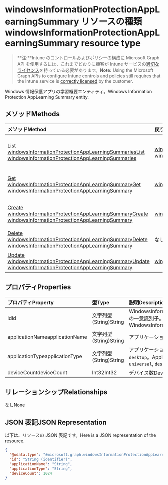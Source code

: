 # <a name="windowsinformationprotectionapplearningsummary-resource-type"></a><span data-ttu-id="315df-101">windowsInformationProtectionAppLearningSummary リソースの種類</span><span class="sxs-lookup"><span data-stu-id="315df-101">windowsInformationProtectionAppLearningSummary resource type</span></span>

> <span data-ttu-id="315df-102">**注:**Intune のコントロールおよびポリシーの構成に Microsoft Graph API を使用するには、これまでどおりに顧客が Intune サービスの[適切なライセンス](https://go.microsoft.com/fwlink/?linkid=839381)を持っている必要があります。</span><span class="sxs-lookup"><span data-stu-id="315df-102">**Note:** Using the Microsoft Graph APIs to configure Intune controls and policies still requires that the Intune service is [correctly licensed](https://go.microsoft.com/fwlink/?linkid=839381) by the customer.</span></span>

<span data-ttu-id="315df-103">Windows 情報保護アプリの学習概要エンティティ。</span><span class="sxs-lookup"><span data-stu-id="315df-103">Windows Information Protection AppLearning Summary entity.</span></span>
## <a name="methods"></a><span data-ttu-id="315df-104">メソッド</span><span class="sxs-lookup"><span data-stu-id="315df-104">Methods</span></span>
|<span data-ttu-id="315df-105">メソッド</span><span class="sxs-lookup"><span data-stu-id="315df-105">Method</span></span>|<span data-ttu-id="315df-106">戻り値の型</span><span class="sxs-lookup"><span data-stu-id="315df-106">Return Type</span></span>|<span data-ttu-id="315df-107">説明</span><span class="sxs-lookup"><span data-stu-id="315df-107">Description</span></span>|
|:---|:---|:---|
|[<span data-ttu-id="315df-108">List windowsInformationProtectionAppLearningSummaries</span><span class="sxs-lookup"><span data-stu-id="315df-108">List windowsInformationProtectionAppLearningSummaries</span></span>](../api/intune_wip_windowsinformationprotectionapplearningsummary_list.md)|<span data-ttu-id="315df-109">[windowsInformationProtectionAppLearningSummary](../resources/intune_wip_windowsinformationprotectionapplearningsummary.md) コレクション</span><span class="sxs-lookup"><span data-stu-id="315df-109">[windowsInformationProtectionAppLearningSummary](../resources/intune_wip_windowsinformationprotectionapplearningsummary.md) collection</span></span>|<span data-ttu-id="315df-110">[windowsInformationProtectionAppLearningSummary](../resources/intune_wip_windowsinformationprotectionapplearningsummary.md) オブジェクトのプロパティとリレーションシップをリストします。</span><span class="sxs-lookup"><span data-stu-id="315df-110">List properties and relationships of the [windowsInformationProtectionAppLearningSummary](../resources/intune_wip_windowsinformationprotectionapplearningsummary.md) objects.</span></span>|
|[<span data-ttu-id="315df-111">Get windowsInformationProtectionAppLearningSummary</span><span class="sxs-lookup"><span data-stu-id="315df-111">Get windowsInformationProtectionAppLearningSummary</span></span>](../api/intune_wip_windowsinformationprotectionapplearningsummary_get.md)|[<span data-ttu-id="315df-112">windowsInformationProtectionAppLearningSummary</span><span class="sxs-lookup"><span data-stu-id="315df-112">windowsInformationProtectionAppLearningSummary</span></span>](../resources/intune_wip_windowsinformationprotectionapplearningsummary.md)|<span data-ttu-id="315df-113">[windowsInformationProtectionAppLearningSummary](../resources/intune_wip_windowsinformationprotectionapplearningsummary.md) オブジェクトのプロパティとリレーションシップを読み取ります。</span><span class="sxs-lookup"><span data-stu-id="315df-113">Read properties and relationships of [plannerTaskDetails](../resources/intune_wip_windowsinformationprotectionapplearningsummary.md) object.</span></span>|
|[<span data-ttu-id="315df-114">Create windowsInformationProtectionAppLearningSummary</span><span class="sxs-lookup"><span data-stu-id="315df-114">Create windowsInformationProtectionAppLearningSummary</span></span>](../api/intune_wip_windowsinformationprotectionapplearningsummary_create.md)|[<span data-ttu-id="315df-115">windowsInformationProtectionAppLearningSummary</span><span class="sxs-lookup"><span data-stu-id="315df-115">windowsInformationProtectionAppLearningSummary</span></span>](../resources/intune_wip_windowsinformationprotectionapplearningsummary.md)|<span data-ttu-id="315df-116">新しい [windowsInformationProtectionAppLearningSummary](../resources/intune_wip_windowsinformationprotectionapplearningsummary.md) オブジェクトを作成します。</span><span class="sxs-lookup"><span data-stu-id="315df-116">Create a new [plannerBucket](../resources/intune_wip_windowsinformationprotectionapplearningsummary.md) object.</span></span>|
|[<span data-ttu-id="315df-117">Delete windowsInformationProtectionAppLearningSummary</span><span class="sxs-lookup"><span data-stu-id="315df-117">Delete windowsInformationProtectionAppLearningSummary</span></span>](../api/intune_wip_windowsinformationprotectionapplearningsummary_delete.md)|<span data-ttu-id="315df-118">なし</span><span class="sxs-lookup"><span data-stu-id="315df-118">None</span></span>|<span data-ttu-id="315df-119">[windowsInformationProtectionAppLearningSummary](../resources/intune_wip_windowsinformationprotectionapplearningsummary.md) を削除します。</span><span class="sxs-lookup"><span data-stu-id="315df-119">Deletes a [windowsInformationProtectionAppLearningSummary](../resources/intune_wip_windowsinformationprotectionapplearningsummary.md).</span></span>|
|[<span data-ttu-id="315df-120">Update windowsInformationProtectionAppLearningSummary</span><span class="sxs-lookup"><span data-stu-id="315df-120">Update windowsInformationProtectionAppLearningSummary</span></span>](../api/intune_wip_windowsinformationprotectionapplearningsummary_update.md)|[<span data-ttu-id="315df-121">windowsInformationProtectionAppLearningSummary</span><span class="sxs-lookup"><span data-stu-id="315df-121">windowsInformationProtectionAppLearningSummary</span></span>](../resources/intune_wip_windowsinformationprotectionapplearningsummary.md)|<span data-ttu-id="315df-122">[windowsInformationProtectionAppLearningSummary](../resources/intune_wip_windowsinformationprotectionapplearningsummary.md) オブジェクトのプロパティを更新します。</span><span class="sxs-lookup"><span data-stu-id="315df-122">Update the properties of a [calendar](../resources/intune_wip_windowsinformationprotectionapplearningsummary.md) object.</span></span>|

## <a name="properties"></a><span data-ttu-id="315df-123">プロパティ</span><span class="sxs-lookup"><span data-stu-id="315df-123">Properties</span></span>
|<span data-ttu-id="315df-124">プロパティ</span><span class="sxs-lookup"><span data-stu-id="315df-124">Property</span></span>|<span data-ttu-id="315df-125">型</span><span class="sxs-lookup"><span data-stu-id="315df-125">Type</span></span>|<span data-ttu-id="315df-126">説明</span><span class="sxs-lookup"><span data-stu-id="315df-126">Description</span></span>|
|:---|:---|:---|
|<span data-ttu-id="315df-127">id</span><span class="sxs-lookup"><span data-stu-id="315df-127">id</span></span>|<span data-ttu-id="315df-128">文字列型 (String)</span><span class="sxs-lookup"><span data-stu-id="315df-128">String</span></span>|<span data-ttu-id="315df-129">WindowsInformationProtectionAppLearningSummary の一意識別子。</span><span class="sxs-lookup"><span data-stu-id="315df-129">Unique Identifier for the WindowsInformationProtectionAppLearningSummary.</span></span>|
|<span data-ttu-id="315df-130">applicationName</span><span class="sxs-lookup"><span data-stu-id="315df-130">applicationName</span></span>|<span data-ttu-id="315df-131">文字列型 (String)</span><span class="sxs-lookup"><span data-stu-id="315df-131">String</span></span>|<span data-ttu-id="315df-132">アプリケーション名</span><span class="sxs-lookup"><span data-stu-id="315df-132">Application Name</span></span>|
|<span data-ttu-id="315df-133">applicationType</span><span class="sxs-lookup"><span data-stu-id="315df-133">applicationType</span></span>|<span data-ttu-id="315df-134">文字列型 (String)</span><span class="sxs-lookup"><span data-stu-id="315df-134">String</span></span>|<span data-ttu-id="315df-135">アプリケーションの種類。可能な値: `universal`、`desktop`。</span><span class="sxs-lookup"><span data-stu-id="315df-135">Application Type Possible values are: `universal`, `desktop`.</span></span>|
|<span data-ttu-id="315df-136">deviceCount</span><span class="sxs-lookup"><span data-stu-id="315df-136">deviceCount</span></span>|<span data-ttu-id="315df-137">Int32</span><span class="sxs-lookup"><span data-stu-id="315df-137">Int32</span></span>|<span data-ttu-id="315df-138">デバイス数</span><span class="sxs-lookup"><span data-stu-id="315df-138">Device Count</span></span>|

## <a name="relationships"></a><span data-ttu-id="315df-139">リレーションシップ</span><span class="sxs-lookup"><span data-stu-id="315df-139">Relationships</span></span>
<span data-ttu-id="315df-140">なし</span><span class="sxs-lookup"><span data-stu-id="315df-140">None</span></span>
## <a name="json-representation"></a><span data-ttu-id="315df-141">JSON 表記</span><span class="sxs-lookup"><span data-stu-id="315df-141">JSON Representation</span></span>
<span data-ttu-id="315df-142">以下は、リソースの JSON 表記です。</span><span class="sxs-lookup"><span data-stu-id="315df-142">Here is a JSON representation of the resource.</span></span>
<!-- {
  "blockType": "resource",
  "keyProperty": "id",
  "@odata.type": "microsoft.graph.windowsInformationProtectionAppLearningSummary"
}
-->
``` json
{
  "@odata.type": "#microsoft.graph.windowsInformationProtectionAppLearningSummary",
  "id": "String (identifier)",
  "applicationName": "String",
  "applicationType": "String",
  "deviceCount": 1024
}
```



